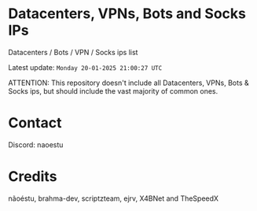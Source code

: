 # Datacenters, VPNs, Bots and Socks IPs
 
Datacenters / Bots / VPN / Socks ips list

Latest update: `Monday 20-01-2025 21:00:27 UTC` 

ATTENTION: This repository doesn't include all Datacenters, VPNs, Bots & Socks ips, 
but should include the vast majority of common ones.

# Contact
Discord: naoestu

# Credits
nãoéstu, brahma-dev, scriptzteam, ejrv, X4BNet and TheSpeedX
